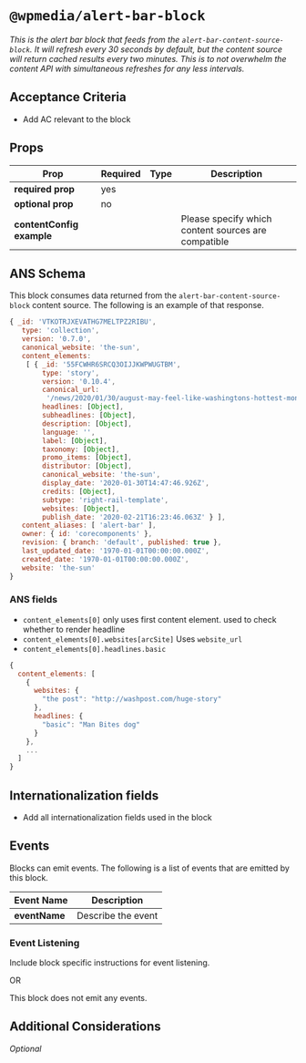 # `@wpmedia/alert-bar-block`

_This is the alert bar block that feeds from the `alert-bar-content-source-block`. It will refresh every 30 seconds by default, but the content source will return cached results every two minutes. This is to not overwhelm the content API with simultaneous refreshes for any less intervals._

## Acceptance Criteria

- Add AC relevant to the block

## Props

| **Prop**                  | **Required** | **Type** | **Description**                                     |
| ------------------------- | ------------ | -------- | --------------------------------------------------- |
| **required prop**         | yes          |          |                                                     |
| **optional prop**         | no           |          |                                                     |
| **contentConfig example** |              |          | Please specify which content sources are compatible |

## ANS Schema

This block consumes data returned from the `alert-bar-content-source-block` content source. The following is an example of that response.

```js
{ _id: 'VTKOTRJXEVATHG7MELTPZ2RIBU',
   type: 'collection',
   version: '0.7.0',
   canonical_website: 'the-sun',
   content_elements:
    [ { _id: '55FCWHR6SRCQ3OIJJKWPWUGTBM',
        type: 'story',
        version: '0.10.4',
        canonical_url:
         '/news/2020/01/30/august-may-feel-like-washingtons-hottest-month-but-its-not/',
        headlines: [Object],
        subheadlines: [Object],
        description: [Object],
        language: '',
        label: [Object],
        taxonomy: [Object],
        promo_items: [Object],
        distributor: [Object],
        canonical_website: 'the-sun',
        display_date: '2020-01-30T14:47:46.926Z',
        credits: [Object],
        subtype: 'right-rail-template',
        websites: [Object],
        publish_date: '2020-02-21T16:23:46.063Z' } ],
   content_aliases: [ 'alert-bar' ],
   owner: { id: 'corecomponents' },
   revision: { branch: 'default', published: true },
   last_updated_date: '1970-01-01T00:00:00.000Z',
   created_date: '1970-01-01T00:00:00.000Z',
   website: 'the-sun'
}
```

### ANS fields

- `content_elements[0]` only uses first content element. used to check whether to render headline
- `content_elements[0].websites[arcSite]` Uses `website_url`
- `content_elements[0].headlines.basic`

```js
{
  content_elements: [
    {
      websites: {
        "the post": "http://washpost.com/huge-story"
      },
      headlines: {
        "basic": "Man Bites dog"
      }
    },
    ...
  ]
}
```

## Internationalization fields

- Add all internationalization fields used in the block

## Events

Blocks can emit events. The following is a list of events that are emitted by this block.

| **Event Name** | **Description**    |
| -------------- | ------------------ |
| **eventName**  | Describe the event |

### Event Listening

Include block specific instructions for event listening.

OR

This block does not emit any events.

## Additional Considerations

_Optional_
